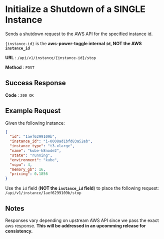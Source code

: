 # Initialize a Shutdown of a SINGLE Instance

Sends a shutdown request to the AWS API for the specified instance id.

`{instance-id}` is the **aws-power-toggle internal `id`, NOT the AWS `instance_id`**

**URL** : `/api/v1/instance/{instance-id}/stop`

**Method** : `POST`

## Success Response

**Code** : `200 OK`

## Example Request

Given the following instance:
```json
{
  "id": "1aef6299109b",
  "instance_id": "i-0008ad1bfd83a52eb",
  "instance_type": "t3.xlarge",
  "name": "kube-k8node2",
  "state": "running",
  "environment": "kube",
  "vcpu": 4,
  "memory_gb": 16,
  "pricing": 0.1856
}
```

Use the `id` field (**NOT the `instance_id` field**) to place the following request:
`/api/v1/instance/1aef6299109b/stop`

## Notes

Responses vary depending on upstream AWS API
since we pass the exact aws response.
**This will be addressed in an upcomming release for consistency.**
